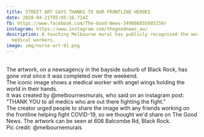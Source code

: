 ```yaml
---
title: STREET ART SAYS THANKS TO OUR FRONTLINE HEROES
date: 2020-04-21T05:05:16.714Z
fb: https://www.facebook.com/The-Good-News-349886855685259/
instagram: https://www.instagram.com/thegoodnews_au/
description: A touching Melbourne mural has publicly recognised the work of our
  medical workers.
image: img/nurse-art-01.png
---
```

\
The artwork, on a newsagency in the bayside suburb of Black Rock, has gone viral since it was completed over the weekend.\
The iconic image shows a medical worker with angel wings holding the world in their hands.\
It was created by @melbournesmurals, who said on an instagram post: "THANK YOU to all medics who are out there fighting the fight."\
The creator urged people to share the image with any friends working on the frontline helping fight COVID-19, so we thought we'd share on The Good News. The artwork can be seen at 606 Balcombe Rd, Black Rock.\
Pic credit: @melbournemurals